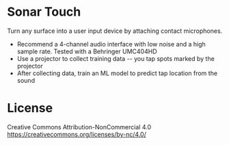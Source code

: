 Sonar Touch
===========

Turn any surface into a user input device by attaching contact microphones. 

- Recommend a 4-channel audio interface with low noise and a high sample rate. Tested with a Behringer UMC404HD
- Use a projector to collect training data -- you tap spots marked by the projector
- After collecting data, train an ML model to predict tap location from the sound


License
=======

Creative Commons Attribution-NonCommercial 4.0
https://creativecommons.org/licenses/by-nc/4.0/



